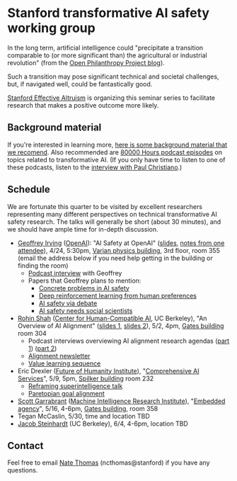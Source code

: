# Stanford transformative AI safety working group

In the long term, artificial intelligence could "precipitate a transition comparable to (or more significant than) the agricultural or industrial revolution" (from the [Open Philanthropy Project blog](https://www.openphilanthropy.org/blog/some-background-our-views-regarding-advanced-artificial-intelligence#Sec1)).  

Such a transition may pose significant technical and societal challenges, but, if navigated well, could be fantastically good.

[Stanford Effective Altruism](http://web.stanford.edu/group/ea/) is organizing this seminar series to facilitate research that makes a positive outcome more likely.

## Background material

If you're interested in learning more, [here is some background material that we recomend](http://shlegeris.com/ai-safety-reading-list).  Also recommended are [80000 Hours podcast episodes](https://80000hours.org/podcast/episodes/) on topics related to transformative AI.  (If you only have time to listen to one of these podcasts, listen to the [interview with Paul Christiano](https://80000hours.org/podcast/episodes/paul-christiano-ai-alignment-solutions/).)

## Schedule

We are fortunate this quarter to be visited by excellent researchers representing many different perspectives on technical transformative AI safety research.  The talks will generally be short (about 30 minutes), and we should have ample time for in-depth discussion.

- [Geoffrey Irving](https://naml.us/) ([OpenAI](https://openai.com/)): "AI Safety at OpenAI" ([slides](irving.pdf), [notes from one attendee](https://docs.google.com/document/d/1SuGK3ibyVVKCkbly7DSTYoaCNHxqjLFHIxFOywT48M0/edit?usp=sharing)), 4/24, 5:30pm, [Varian physics building](https://www.google.com/maps/place/Physics+Department/@37.4285413,-122.1731025,19z/data=!3m1!4b1!4m5!3m4!1s0x808fbb2af1d7cd13:0x4dd96aad40ba907b!8m2!3d37.4285412!4d-122.1725553), 3rd floor, room 355 (email the address below if you need help getting in the building or finding the room)
  - [Podcast interview](https://futureoflife.org/2019/03/06/ai-alignment-through-debate-with-geoffrey-irving/) with Geoffrey
  - Papers that Geoffrey plans to mention:
    - [Concrete problems in AI safety](https://arxiv.org/abs/1606.06565)
    - [Deep reinforcement learning from human preferences](https://arxiv.org/abs/1706.03741)
    - [AI safety via debate](https://arxiv.org/abs/1805.00899)
    - [AI safety needs social scientists](https://distill.pub/2019/safety-needs-social-scientists/)
- [Rohin Shah](https://rohinshah.com/) ([Center for Human-Compatible AI](https://humancompatible.ai/), UC Berkeley), "An Overview of AI Alignment" ([slides 1](https://docs.google.com/presentation/d/1f-U9HJ2ZeaXyB1XRiQO1Vz4Bcqut43dY-srtwGjHq5w/edit#slide=id.p), [slides 2](https://drive.google.com/file/d/1fB7cpVzM2qORKhOHr-VrbDWgoQYAuz0B/view)), 5/2, 4pm, [Gates building](https://www.google.com/maps/place/Gates+Computer+Science,+353+Serra+Mall,+Stanford,+CA+94305/@37.4299866,-122.175519,17z/data=!3m1!4b1!4m5!3m4!1s0x808fbb2b3f50f727:0xfd9cc3200ee97fda!8m2!3d37.4299866!4d-122.1733303) room 304
  - Podcast interviews overviewing AI alignment research agendas ([part 1](https://futureoflife.org/2019/04/11/an-overview-of-technical-ai-alignment-with-rohin-shah-part-1/)) ([part 2](https://futureoflife.org/2019/04/25/an-overview-of-technical-ai-alignment-with-rohin-shah-part-2/))
  - [Alignment newsletter](http://rohinshah.com/alignment-newsletter/)
  - [Value learning sequence](https://www.alignmentforum.org/s/4dHMdK5TLN6xcqtyc)
- Eric Drexler ([Future of Humanity Institute](https://www.fhi.ox.ac.uk/)), "[Comprehensive AI Services](https://www.fhi.ox.ac.uk/wp-content/uploads/Reframing_Superintelligence_FHI-TR-2019-1.1-1.pdf)", 5/9, 5pm, [Spilker building](https://goo.gl/maps/xiVgQuhDt1MLAcWG7) room 232
  - [Reframing superintelligence talk](https://www.youtube.com/watch?v=MircoV5LKvg)
  - [Paretopian goal alignment](https://www.youtube.com/watch?v=1lqBra8r468)
- [Scott Garrabrant](http://scott.garrabrant.com/) ([Machine Intelligence Research Institute](https://intelligence.org/)), "[Embedded agency](https://www.lesswrong.com/posts/i3BTagvt3HbPMx6PN/embedded-agency-full-text-version)", 5/16, 4-6pm, [Gates building](https://www.google.com/maps/place/Gates+Computer+Science,+353+Serra+Mall,+Stanford,+CA+94305/@37.4299866,-122.175519,17z/data=!3m1!4b1!4m5!3m4!1s0x808fbb2b3f50f727:0xfd9cc3200ee97fda!8m2!3d37.4299866!4d-122.1733303), room 358
- Tegan McCaslin, 5/30, time and location TBD
- [Jacob Steinhardt](https://www.stat.berkeley.edu/~jsteinhardt/) (UC Berkeley), 6/4, 4-6pm, location TBD

## Contact

Feel free to email [Nate Thomas](https://www.linkedin.com/in/nathaniel-thomas-18603079/) (ncthomas@stanford) if you have any questions.
